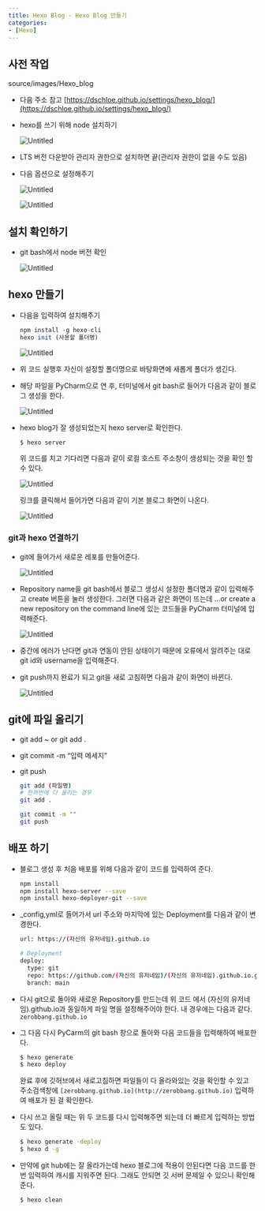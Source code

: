 ```yaml
---
title: Hexo Blog - Hexo Blog 만들기
categories:
- [Hexo]
---
```

## 사전 작업

source/images/Hexo_blog




- 다음 주소 참고
[https://dschloe.github.io/settings/hexo_blog/](https://dschloe.github.io/settings/hexo_blog/)
- hexo를 쓰기 위해 node 설치하기
    
    ![Untitled](/images/Hexo_blog/Untitled.png)
    
- LTS 버전 다운받아 관리자 권한으로 설치하면 끝(관리자 권한이 없을 수도 있음)

- 다음 옵션으로 설정해주기
    
    ![Untitled](/images/Hexo_blog/Untitled%201.png)
    
    ![Untitled](/images/Hexo_blog/Untitled%202.png)
    

## 설치 확인하기

- git bash에서 node 버전 확인
    
    ![Untitled](/images/Hexo_blog/Untitled%203.png)
    

## hexo 만들기

- 다음을 입력하여 설치해주기
    
    ```jsx
    npm install -g hexo-cli
    hexo init (사용할 폴더명)
    ```
    
    ![Untitled](/images/Hexo_blog/Untitled%204.png)
    
- 위 코드 실행후 자신이 설정할 폴더명으로 바탕화면에 새롭게 폴더가 생긴다.
- 해당 파일을 PyCharm으로 연 후, 터미널에서 git bash로 들어가 다음과 같이 블로그 생성을 한다.
    
    ![Untitled](/images/Hexo_blog/Untitled%205.png)
    

- hexo blog가 잘 생성되었는지 hexo server로 확인한다.
    
    ```jsx
    $ hexo server
    ```
    
    위 코드를 치고 기다리면 다음과 같이 로컬 호스트 주소창이 생성되는 것을 확인 할 수 있다.
    
    ![Untitled](/images/Hexo_blog/Untitled%206.png)
    
    링크를 클릭해서 들어가면 다음과 같이 기본 블로그 화면이 나온다.
    
    ![Untitled](/images/Hexo_blog/Untitled%207.png)
    

### git과 hexo 연결하기

- git에 들어가서 새로운 레포를 만들어준다.
    
    ![Untitled](/images/Hexo_blog/Untitled%208.png)
    
- Repository name을 git bash에서 블로그 생성시 설정한 폴더명과 같이 입력해주고 create 버튼을 눌러 생성한다.
 그러면 다음과 같은 화면이 뜨는데 ...or create a new repository on the command line에 있는 코드들을 PyCharm 터미널에 입력해준다.
    
    ![Untitled](/images/Hexo_blog/Untitled%209.png)
    
- 중간에 에러가 난다면 git과 연동이 안된 상태이기 때문에 오류에서 알려주는 대로 git id와 username을 입력해준다.

- git push까지 완료가 되고 git을 새로 고침하면 다음과 같이 화면이 바뀐다.
    
    ![Untitled](/images/Hexo_blog/Untitled%2010.png)
    

## git에 파일 올리기

- git add ~ or git add .
- git commit -m “입력 메세지”
- git push
    
    ```bash
    git add (파일명)
    # 한꺼번에 다 올리는 경우
    git add .
    
    git commit -m ""
    git push
    ```
    

## 배포 하기

- 블로그 생성 후 처음 배포를 위해 다음과 같이 코드를 입력하여 준다.
    
    ```bash
    npm install
    npm install hexo-server --save
    npm install hexo-deployer-git --save
    ```
    

- _config,yml로 들어가서  url 주소와 마지막에 있는 Deployment를 다음과 같이 변경한다.
    
    ```bash
    url: https://(자신의 유저네임).github.io
    ```
    
    ```bash
    # Deployment
    deploy:
      type: git
      repo: https://github.com/(자신의 유저네임)/(자신의 유저네임).github.io.git
      branch: main
    ```
    

- 다시 git으로 돌아와 새로운 Repository를 만드는데 위 코드 에서 (자신의 유저네임).github.io과 동일하게 파일 명을 설정해주어야 한다.
내 경우에는 다음과 같다. 
`zerobbang.github.io`

- 그 다음 다시 PyCarm의 git bash 창으로 돌아와 다음 코드들을 입력해하여 배포한다.
    
    ```bash
    $ hexo generate
    $ hexo deploy
    ```
    
    완료 후에 깃허브에서 새로고침하면 파일들이 다 올라와있는 것을 확인할 수 있고 주소검색창에 `[zerobbang.github.io](http://zerobbang.github.io)` 입력하여 배포가 된 걸 확인한다.
    

- 다시 쓰고 올릴 때는 위 두 코드를 다시 입력해주면 되는데 더 빠르게 입력하는 방법도 있다.
    
    ```bash
    $ hexo generate -deploy
    $ hexo d -g
    ```
    

- 만약에 git hub에는 잘 올라가는데 hexo 블로그에 적용이 안된다면 다음 코드를 한번 입력하여 캐시를 지워주면 된다. 그래도 안되면 깃 서버 문제일 수 있으니 확인해준다.
    
    ```bash
    $ hexo clean
    ```